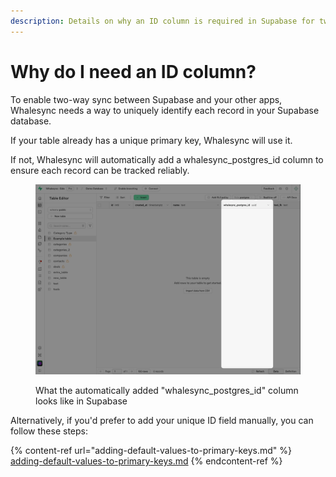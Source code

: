 ```yaml
---
description: Details on why an ID column is required in Supabase for two-way sync
---
```


# Why do I need an ID column?

To enable two-way sync between Supabase and your other apps, Whalesync needs a way to uniquely identify each record in your Supabase database.

If your table already has a unique primary key, Whalesync will use it.

If not, Whalesync will automatically add a whalesync\_postgres\_id column to ensure each record can be tracked reliably.

<figure><img src="../../.gitbook/assets/whalesync_postgres_id.png" alt=""><figcaption><p>What the automatically added "whalesync_postgres_id" column looks like in Supabase</p></figcaption></figure>

Alternatively, if you'd prefer to add your unique ID field manually, you can follow these steps:

{% content-ref url="adding-default-values-to-primary-keys.md" %}
[adding-default-values-to-primary-keys.md](adding-default-values-to-primary-keys.md)
{% endcontent-ref %}

